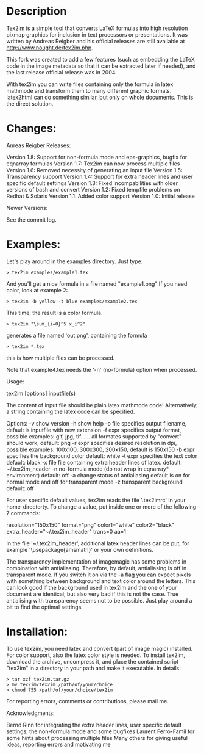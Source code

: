 # Description

Tex2im is a simple tool that converts LaTeX formulas into high resolution
pixmap graphics for inclusion in text processors or presentations.
It was written by Andreas Reigber and his official releases are still available at
http://www.nought.de/tex2im.php.

This fork was created to add a few features (such as embedding the LaTeX code in the image metadata
so that it can be extracted later if needed), and the last release official release was in 2004.

With tex2im you can write files containing only the formula in latex mathmode
and transform them to many different graphic formats. latex2html can do
something similar, but only on whole documents. This is the direct solution.


# Changes:


Anreas Reigber Releases:

Version 1.8: Support for non-formula mode and eps-graphics, bugfix for eqnarray formulas
Version 1.7: Tex2im can now process multiple files
Version 1.6: Removed necessity of generating an input file
Version 1.5: Transparency support
Version 1.4: Support for extra header lines and user specific default settings
Version 1.3: Fixed incompabilities with older versions of bash and convert
Version 1.2: Fixed tempfile problems on Redhat & Solaris
Version 1.1: Added color support
Version 1.0: Initial release

Newer Versions:

See the commit log.

# Examples:

Let's play around in the examples directory. Just type:

    > tex2im examples/example1.tex

And you'll get a nice formula in a file named "example1.png"
If you need color, look at example 2:

    > tex2im -b yellow -t blue examples/example2.tex

This time, the result is a color formula.

    > tex2im "\sum_{i=0}^5 x_i^2"

generates a file named 'out.png', containing the formula

    > tex2im *.tex

this is how multiple files can be processed.

Note that example4.tex needs the '-n' (no-formula) option when processed.


Usage:

tex2im [options] inputfile(s)

The content of input file should be plain latex mathmode code! 
Alternatively, a string containing the latex code can be specified.

Options:
-v        show version
-h        show help
-o file   specifies output filename, 
          default is inputfile with new extension
-f expr   specifies output format, 
          possible examples: gif, jpg, tif......
          all formates supported by "convert" should work, 
          default: png
-r expr   specifies desired resolution in dpi, 
          possible examples: 100x100, 300x300, 200x150, 
          default is 150x150
-b expr   specifies the background color
          default: white
-t expr   specifies the text color
          default: black
-x file   file containing extra header lines of latex.
          default: ~/.tex2im_header
-n        no-formula mode (do not wrap in eqnarray* environment)
          default: off
-a        change status of antialiasing
          default is on for normal mode and
          off for transparent mode
-z        transparent background
          default: off

For user specific default values, tex2im reads the file '.tex2imrc'
in your home-directorty. To change a value, put inside one or more 
of the following 7 commands:

   resolution="150x150"
   format="png"
   color1="white"
   color2="black"
   extra_header="~/.tex2im_header"
   trans=0
   aa=1

In the file '~/.tex2im_header', additional latex header lines can
be put, for example '\usepackage{amsmath}' or your own definitions.

The transparency implementation of imagemagic has some problems in
combination with antialiasing. Therefore, by default, antialiasing
is off in transparent mode. If you switch it on via the -a flag you
can expect pixels with something between background and text color
around the letters. This can look good if the background used in
tex2im and the one of your document are identical, but also very bad
if this is not the case. True antialising with transparency seems not
to be possible. Just play around a bit to find the optimal settings.

# Installation:

To use tex2im, you need latex and convert (part of image magic) installed.
For color support, also the latex color style is needed.
To install tex2im, download the archive, uncompress it, and place the contained script "tex2im" in a directory in your path and make it executable. In details:

    > tar xzf tex2im.tar.gz
    > mv tex2im/tex2im /path/of/your/choice
    > chmod 755 /path/of/your/choice/tex2im

For reporting errors, comments or contributions, please mail me.


Acknowledgments:

Bernd Rinn for integrating the extra header lines, user specific 
default settings, the non-formula mode and some bugfixes
Laurent Ferro-Famil for some hints about processing multiple files
Many others for giving useful ideas, reporting errors and motivating me

